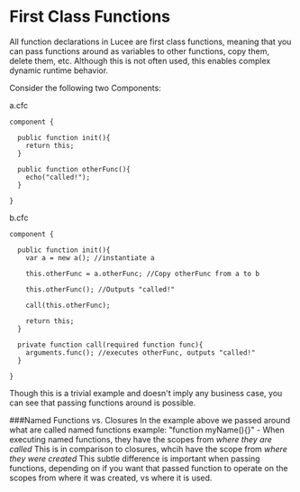 # First Class Functions

All function declarations in Lucee are first class functions, meaning that you can pass functions around as variables to other functions, copy them, delete them, etc. Although this is not often used, this enables complex dynamic runtime behavior. 

Consider the following two Components:

a.cfc
```
component { 
  
  public function init(){
    return this;
  }
  
  public function otherFunc(){
    echo("called!");
  }

}
```

b.cfc
```
component { 
  
  public function init(){
    var a = new a(); //instantiate a
    
    this.otherFunc = a.otherFunc; //Copy otherFunc from a to b
    
    this.otherFunc(); //Outputs "called!"
    
    call(this.otherFunc);
    
    return this;
  }
  
  private function call(required function func){
    arguments.func(); //executes otherFunc, outputs "called!"
  } 

}
```

Though this is a trivial example and doesn't imply any business case, you can see that passing functions around is possible. 

###Named Functions vs. Closures
In the example above we passed around what are called named functions example: "function myName(){}" - When executing named functions, they have the scopes from *where they are called* This is in comparison to closures, whcih have the scope from *where they were created* This subtle difference is important when passing functions, depending on if you want that passed function to operate on the scopes from where it was created, vs where it is used. 